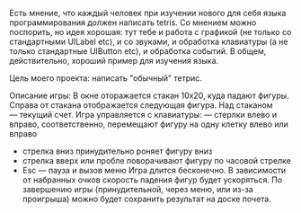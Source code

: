 Есть мнение, что каждый человек при изучении нового для себя языка программирования должен написать tetris. Со мнением можно поспорить, но идея хорошая: тут тебе и работа с графикой (не только со стандартными UILabel etc), и со звуками, и обработка клавиатуры (а не только стандартные UIButton etc), и обработка событий. В общем, действительно, хороший пример для изучения языка.

Цель моего проекта: написать "обычный" тетрис.

Описание игры:
В окне оторажается стакан 10х20, куда падают фигуры. Справа от стакана отображается следующая фигура. Над стаканом — текущий счет.
Игра управляется с клавиатуры:
— стерлки влево и вправо, соответственно, перемещают фигуру на одну клетку влево или вправо
- стрелка вниз принудительно роняет фигуру вниз
- стрелка вверх или пробле поворачивают фигуру по часовой стрелке
- Esc — пауза и вызов меню
Игра длится бесконечно. В зависимости от набранных очков скорость падения фигур будет ускоряться.
По завершению игры (принудительной, через меню, или из-за проигрыша) можно будет сохранить результат на доске почета.